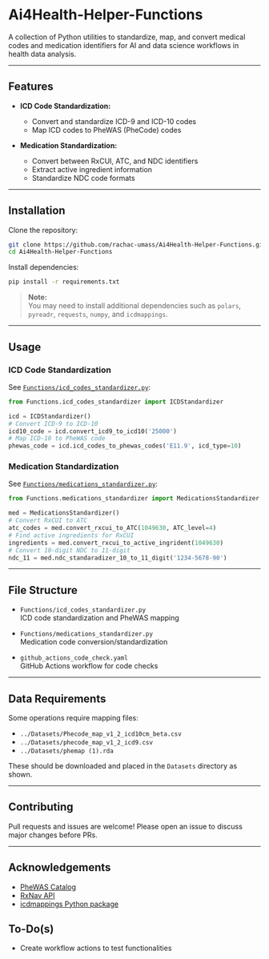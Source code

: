 # Ai4Health-Helper-Functions

A collection of Python utilities to standardize, map, and convert medical codes and medication identifiers for AI and data science workflows in health data analysis.

---

## Features

- **ICD Code Standardization:**  
  - Convert and standardize ICD-9 and ICD-10 codes
  - Map ICD codes to PheWAS (PheCode) codes

- **Medication Standardization:**  
  - Convert between RxCUI, ATC, and NDC identifiers
  - Extract active ingredient information
  - Standardize NDC code formats

---

## Installation

Clone the repository:
```bash
git clone https://github.com/rachac-umass/Ai4Health-Helper-Functions.git
cd Ai4Health-Helper-Functions
```

Install dependencies:
```bash
pip install -r requirements.txt
```
> **Note:**  
> You may need to install additional dependencies such as  `polars`, `pyreadr`, `requests`, `numpy`, and `icdmappings`.

---

## Usage

### ICD Code Standardization

See [`Functions/icd_codes_standardizer.py`](Functions/icd_codes_standardizer.py):

```python
from Functions.icd_codes_standardizer import ICDStandardizer

icd = ICDStandardizer()
# Convert ICD-9 to ICD-10
icd10_code = icd.convert_icd9_to_icd10('25000')
# Map ICD-10 to PheWAS code
phewas_code = icd.icd_codes_to_phewas_codes('E11.9', icd_type=10)
```

### Medication Standardization

See [`Functions/medications_standardizer.py`](Functions/medications_standardizer.py):

```python
from Functions.medications_standardizer import MedicationsStandardizer

med = MedicationsStandardizer()
# Convert RxCUI to ATC
atc_codes = med.convert_rxcui_to_ATC(1049630, ATC_level=4)
# Find active ingredients for RxCUI
ingredients = med.convert_rxcui_to_active_ingrident(1049630)
# Convert 10-digit NDC to 11-digit
ndc_11 = med.ndc_standaradizer_10_to_11_digit('1234-5678-90')
```

---

## File Structure

- `Functions/icd_codes_standardizer.py`  
  ICD code standardization and PheWAS mapping

- `Functions/medications_standardizer.py`  
  Medication code conversion/standardization

- `github_actions_code_check.yaml`  
  GitHub Actions workflow for code checks

---

## Data Requirements

Some operations require mapping files:
- `../Datasets/Phecode_map_v1_2_icd10cm_beta.csv`
- `../Datasets/phecode_map_v1_2_icd9.csv`
- `../Datasets/phemap (1).rda`

These should be downloaded and placed in the `Datasets` directory as shown.

---

## Contributing

Pull requests and issues are welcome! Please open an issue to discuss major changes before PRs.

---

## Acknowledgements

- [PheWAS Catalog](https://phewascatalog.org/)
- [RxNav API](https://rxnav.nlm.nih.gov/)
- [icdmappings Python package](https://pypi.org/project/icd-mappings/)

## To-Do(s)
- Create workflow actions to test functionalities
